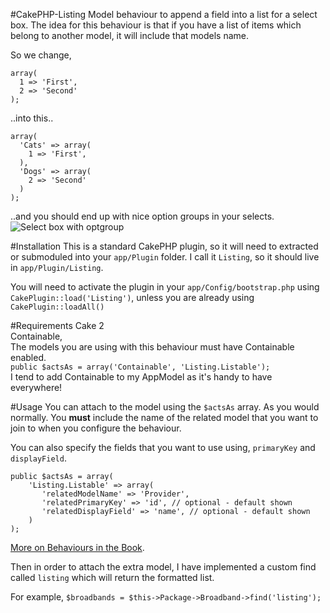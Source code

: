 #CakePHP-Listing
Model behaviour to append a field into a list for a select box. The idea for this behaviour is that if you have a list of items which belong to another model, it will include that models name.

So we change,  

```
array(
  1 => 'First',
  2 => 'Second'
);
```  
..into this..

```
array(
  'Cats' => array(
    1 => 'First',
  ),
  'Dogs' => array(
    2 => 'Second'
  )
);
```  

..and you should end up with nice option groups in your selects.
![Select box with optgroup](http://i.imgur.com/QP7BhMl.png)

#Installation
This is a standard CakePHP plugin, so it will need to extracted or submoduled into your `app/Plugin` folder. I call it `Listing`, so it should live in `app/Plugin/Listing`.

You will need to activate the plugin in your `app/Config/bootstrap.php` using `CakePlugin::load('Listing')`, unless you are already using `CakePlugin::loadAll()`

#Requirements
Cake 2  
Containable,  
The models you are using with this behaviour must have Containable enabled.  
`public $actsAs = array('Containable', 'Listing.Listable');`  
I tend to add Containable to my AppModel as it's handy to have everywhere!

#Usage
You can attach to the model using the `$actsAs` array. As you would normally. You **must** include the name of the related model that you want to join to when you configure the behaviour.  

You can also specify the fields that you want to use using, `primaryKey` and `displayField`.  

```
public $actsAs = array(
    'Listing.Listable' => array(
       'relatedModelName' => 'Provider',
       'relatedPrimaryKey' => 'id', // optional - default shown
       'relatedDisplayField' => 'name', // optional - default shown
    )
);
```

[More on Behaviours in the Book](http://book.cakephp.org/2.0/en/models/behaviors.html).

Then in order to attach the extra model, I have implemented a custom find called `listing` which will return the formatted list.  

For example,
`$broadbands = $this->Package->Broadband->find('listing');`